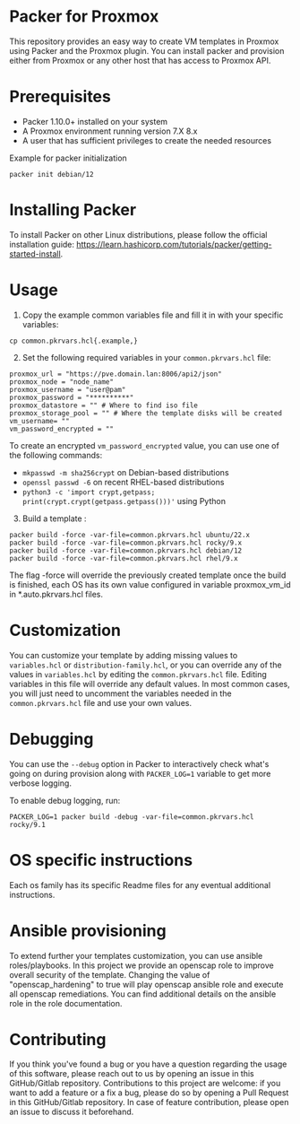 Packer for Proxmox
===================

This repository provides an easy way to create VM templates in Proxmox using Packer and the Proxmox plugin.
You can install packer and provision either from Proxmox or any other host that has access to Proxmox API.

Prerequisites
=============

- Packer 1.10.0+ installed on your system
- A Proxmox environment running version 7.X 8.x
- A user that has sufficient privileges to create the needed resources

Example for packer initialization
```
packer init debian/12
```

Installing Packer
=================

To install Packer on other Linux distributions, please follow the official installation guide: https://learn.hashicorp.com/tutorials/packer/getting-started-install.

Usage
=====

1. Copy the example common variables file and fill it in with your specific variables:

```
cp common.pkrvars.hcl{.example,}

```
2. Set the following required variables in your `common.pkrvars.hcl` file:

```
proxmox_url = "https://pve.domain.lan:8006/api2/json"
proxmox_node = "node_name"
proxmox_username = "user@pam"
proxmox_password = "**********"
proxmox_datastore = "" # Where to find iso file
proxmox_storage_pool = "" # Where the template disks will be created
vm_username= ""
vm_password_encrypted = ""
```

   To create an encrypted `vm_password_encrypted` value, you can use one of the following commands:
   - `mkpasswd -m sha256crypt` on Debian-based distributions
   - `openssl passwd -6` on recent RHEL-based distributions
   - `python3 -c 'import crypt,getpass; print(crypt.crypt(getpass.getpass()))'` using Python

3. Build a template :

```
packer build -force -var-file=common.pkrvars.hcl ubuntu/22.x
packer build -force -var-file=common.pkrvars.hcl rocky/9.x
packer build -force -var-file=common.pkrvars.hcl debian/12
packer build -force -var-file=common.pkrvars.hcl rhel/9.x
```
The flag -force will override the previously created template once the build is finished, each OS has its own value configured in variable proxmox_vm_id in *.auto.pkrvars.hcl files.

Customization
=============

You can customize your template by adding missing values to `variables.hcl` or `distribution-family.hcl`, or you can override any of the values in `variables.hcl` by editing the `common.pkrvars.hcl` file.
Editing variables in this file will override any default values.
In most common cases, you will just need to uncomment the variables needed in the `common.pkrvars.hcl` file and use your own values.


Debugging
=========

You can use the `--debug` option in Packer to interactively check what's going on during provision along with `PACKER_LOG=1` variable to get more verbose logging.

To enable debug logging, run:

```
PACKER_LOG=1 packer build -debug -var-file=common.pkrvars.hcl rocky/9.1
```

OS specific instructions
========================

Each os family has its specific Readme files for any eventual additional instructions.

Ansible provisioning
====================

To extend further your templates customization, you can use ansible roles/playbooks. In this project we provide an openscap role to improve overall security of the template.
Changing the value of "openscap_hardening" to true will play openscap ansible role and execute all openscap remediations.
You can find additional details on the ansible role in the role documentation.

Contributing
============

If you think you've found a bug or you have a question regarding the usage of this software, please reach out to us by opening an issue in this GitHub/Gitlab repository.
Contributions to this project are welcome: if you want to add a feature or a fix a bug, please do so by opening a Pull Request in this GitHub/Gitlab repository.
In case of feature contribution, please open an issue to discuss it beforehand.
